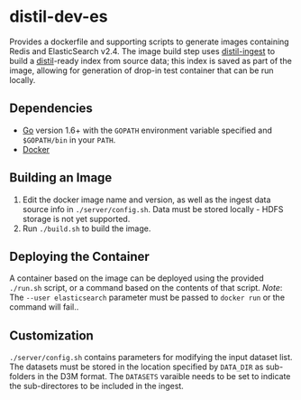 # distil-dev-es

Provides a dockerfile and supporting scripts to generate images containing Redis and ElasticSearch v2.4.  The image build step uses [distil-ingest](https://github.com/unchartedsoftware/veldt-ingest) to build a [distil](https://github.com/unchartedsoftware/veldt)-ready index from source data; this index is saved as part of the image, allowing for generation of drop-in test container that can be run locally.

## Dependencies

- [Go](https://golang.org/) version 1.6+ with the `GOPATH` environment variable specified and `$GOPATH/bin` in your `PATH`.
- [Docker](http://www.docker.com/)

## Building an Image

1. Edit the docker image name and version, as well as the ingest data source info in `./server/config.sh`.  Data must be stored locally - HDFS storage is not yet supported.
2. Run `./build.sh` to build the image.

## Deploying the Container

A container based on the image can be deployed using the provided `./run.sh` script, or a command based on the contents of that script.  *Note*: The `--user elasticsearch` parameter must be passed to `docker run` or the command will fail..

## Customization

`./server/config.sh` contains parameters for modifying the input dataset list.  The datasets must be stored in the location specified by `DATA_DIR` as sub-folders in the D3M format.  The `DATASETS` varaible needs to be set to indicate the sub-directores to be included in the ingest.
